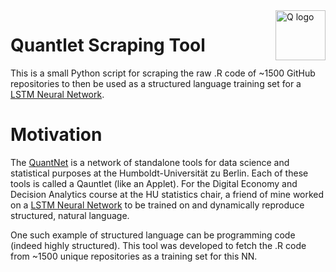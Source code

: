 <a href = "http://quantlet.de/">
    <img src = "https://github.com/alextruesdale/quantlet-scraper/blob/master/repository_media/Q.png" alt = "Q logo" title = "Quantlet" align = "right" height = "80" /></a>

# Quantlet Scraping Tool
This is a small Python script for scraping the raw .R code of ~1500 GitHub repositories to then be used as a structured language training set for a [LSTM Neural Network](https://github.com/QuantLet/DEDA_Class_2018WS/tree/master/DEDA_Class_2018WS_Markov_LSTM_Trump_Twitter).

# Motivation
The [QuantNet](http://quantlet.de/) is a network of standalone tools for data science and statistical purposes at the Humboldt-Universität zu Berlin. Each of these tools is called a Qauntlet (like an Applet). For the Digital Economy and Decision Analytics course at the HU statistics chair, a friend of mine worked on a [LSTM Neural Network](https://github.com/QuantLet/DEDA_Class_2018WS/tree/master/DEDA_Class_2018WS_Markov_LSTM_Trump_Twitter) to be trained on and dynamically reproduce structured, natural language.

One such example of structured language can be programming code (indeed highly structured). This tool was developed to fetch the .R code from ~1500 unique repositories as a training set for this NN.
